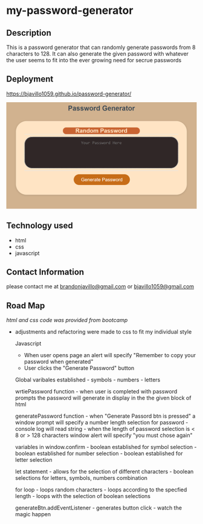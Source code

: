 # my-password-generator

## Description

This is a password generator that can randomly generate passwords from 8 characters to 128.  It can also generate the given password with whatever the user seems to fit into the ever growing need for secrue passwords

## Deployment


https://bjavillo1059.github.io/password-generator/

<img src="./assets/img/pass gen photo.PNG" alt=" img of password site"/>

## Technology used

- html
- css
- javascript

## Contact Information

please contact me at [brandonjavillo@gmail.com](brandonjavillo@gmail.com)
or [bjavillo1059@gmail.com](bjavillo1059@gmail.com)

## Road Map

*html and css code was provided from bootcamp*

- adjustments and refactoring were made to css to fit my individual style

  Javascript

    - When user opens page an alert will specify "Remember to copy your password when generated"
    - User clicks the "Generate Password" button

    Global varibales established
      - symbols
      - numbers
      - letters

    wrtiePassword function 
      - when user is completed with password prompts the password will generate in display in the the given block of html

    generatePassword function
      - when "Generate Passord btn is pressed" a window prompt will specify a number length selection for password
      - console log will read string
      - when the length of password selection is < 8 or > 128 characters window alert will specify "you must chose again"

    variables in window.confirm
      - boolean established for symbol selection
      - boolean established for number selection
      - boolean established for letter selection

    let statement
      - allows for the selection of different characters
      - boolean selections for letters, symbols, numbers combination

    for loop
      - loops random characters
      - loops according to the specfied length
      - loops with the selection of boolean selections

    generateBtn.addEventListener
      - generates button click 
      - watch the magic happen

    






